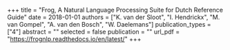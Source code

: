 +++
title = "Frog, A Natural Language Processing Suite for Dutch Reference Guide"
date = 2018-01-01
authors = ["K. van der Sloot", "I. Hendrickx", "M. van Gompel", "A. van den Bosch", "W. Daelemans"]
publication_types = ["4"]
abstract = ""
selected = false
publication = ""
url_pdf = "https://frognlp.readthedocs.io/en/latest/"
+++

